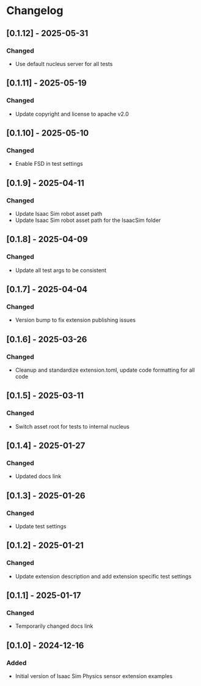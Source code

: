 # Changelog
## [0.1.12] - 2025-05-31
### Changed
- Use default nucleus server for all tests

## [0.1.11] - 2025-05-19
### Changed
- Update copyright and license to apache v2.0

## [0.1.10] - 2025-05-10
### Changed
- Enable FSD in test settings

## [0.1.9] - 2025-04-11
### Changed
- Update Isaac Sim robot asset path
- Update Isaac Sim robot asset path for the IsaacSim folder

## [0.1.8] - 2025-04-09
### Changed
- Update all test args to be consistent

## [0.1.7] - 2025-04-04
### Changed
- Version bump to fix extension publishing issues

## [0.1.6] - 2025-03-26
### Changed
- Cleanup and standardize extension.toml, update code formatting for all code

## [0.1.5] - 2025-03-11
### Changed
- Switch asset root for tests to internal nucleus

## [0.1.4] - 2025-01-27
### Changed
- Updated docs link

## [0.1.3] - 2025-01-26
### Changed
- Update test settings

## [0.1.2] - 2025-01-21
### Changed
- Update extension description and add extension specific test settings

## [0.1.1] - 2025-01-17
### Changed
- Temporarily changed docs link

## [0.1.0] - 2024-12-16
### Added
- Initial version of Isaac Sim Physics sensor extension examples
